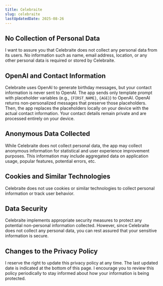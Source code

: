 ```yaml
---
title: Celebraite
slug: celebraite
lastUpdatedDate: 2025-08-26
---
```


## No Collection of Personal Data

I want to assure you that Celebraite does not collect any personal data from its users. No information such as name, email address, location, or any other personal data is required or stored by Celebraite.

## OpenAI and Contact Information

Celebraite uses OpenAI to generate birthday messages, but your contact information is never sent to OpenAI. The app sends only template prompt with placeholder variables (e.g., `{FIRST_NAME}`, `{AGE}`) to OpenAI. OpenAI returns non-personalized messages that preserve those placeholders. Then, the app replaces the placeholders locally on your device with the actual contact information. Your contact details remain private and are processed entirely on your device.

## Anonymous Data Collected

While Celebraite does not collect personal data, the app may collect anonymous information for statistical and user experience improvement purposes. This information may include aggregated data on application usage, popular features, potential errors, etc.

## Cookies and Similar Technologies

Celebraite does not use cookies or similar technologies to collect personal information or track user behavior.

## Data Security

Celebraite implements appropriate security measures to protect any potential non-personal information collected. However, since Celebraite does not collect any personal data, you can rest assured that your sensitive information is secure.

## Changes to the Privacy Policy

I reserve the right to update this privacy policy at any time. The last updated date is indicated at the bottom of this page. I encourage you to review this policy periodically to stay informed about how your information is being protected.
